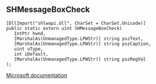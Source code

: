 ## SHMessageBoxCheck

```
[DllImport("shlwapi.dll", CharSet = CharSet.Unicode)]
public static extern uint SHMessageBoxCheck(
   IntPtr hwnd,
   [MarshalAs(UnmanagedType.LPWStr)] string pszText,
   [MarshalAs(UnmanagedType.LPWStr)] string pszCaption,
   uint uType,
   int iDefault,
   [MarshalAs(UnmanagedType.LPWStr)] string pszRegVal
);
```

[Microsoft documentation](https://docs.microsoft.com/en-us/windows/win32/api/shlwapi/nf-shlwapi-shmessageboxcheckw)
